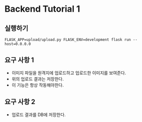 # Backend Tutorial 1

## 실행하기
```
FLASK_APP=upload/upload.py FLASK_ENV=development flask run --host=0.0.0.0
```

## 요구 사항 1
- 이미지 파일을 원격지에 업로드하고 업로드한 이미지를 보여준다. 
- 위의 업로드 결과는 저장한다.
- 이 기능은 항상 작동해야한다.

## 요구 사항 2
- 업로드 결과를 DB에 저장한다.
